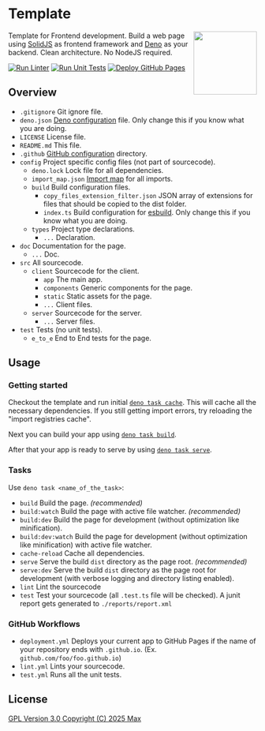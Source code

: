 # Template
<img src="https://github.com/user-attachments/assets/ca0d1fb9-4f77-4b3d-9812-7590c4208193" align="right" width="128">

Template for Frontend development. Build a web page using [SolidJS](https://solidjs.com) as frontend framework and
[Deno](https://deno.land) as your backend. Clean architecture. No NodeJS required.


[![Run Linter](https://github.com/JavaScriptPlayground/Template/actions/workflows/lint.yml/badge.svg)](https://github.com/JavaScriptPlayground/Template/actions/workflows/lint.yml)
[![Run Unit Tests](https://github.com/JavaScriptPlayground/Template/actions/workflows/test.yml/badge.svg)](https://github.com/JavaScriptPlayground/Template/actions/workflows/test.yml)
[![Deploy GitHub Pages](https://github.com/JavaScriptPlayground/Template/actions/workflows/deployment.yml/badge.svg)](https://github.com/JavaScriptPlayground/Template/actions/workflows/deployment.yml)

## Overview

- `.gitignore` Git ignore file.
- `deno.json` [Deno configuration](https://docs.deno.com/runtime/manual/getting_started/configuration_file) file. Only
  change this if you know what you are doing.
- `LICENSE` License file.
- `README.md` This file.
- `.github` [GitHub configuration](https://www.freecodecamp.org/news/how-to-use-the-dot-github-repository/) directory.
- `config` Project specific config files (not part of sourcecode).
  - `deno.lock` Lock file for all dependencies.
  - `import_map.json` [Import map](https://developer.mozilla.org/en-US/docs/Web/HTML/Element/script/type/importmap) for 
    all imports.
  - `build` Build configuration files.
    - `copy_files_extension_filter.json` JSON array of extensions for files that should be copied to the dist folder.
    - `index.ts` Build configuration for [esbuild](https://esbuild.github.io). Only change this if you know what you are
      doing.
  - `types` Project type declarations.
    - `...` Declaration.
- `doc` Documentation for the page.
  - `...` Doc.
- `src` All sourcecode.
  - `client` Sourcecode for the client.
    - `app` The main app.
    - `components` Generic components for the page.
    - `static` Static assets for the page.
    - `...` Client files.
  - `server` Sourcecode for the server.
    - `...` Server files.
- `test` Tests (no unit tests).
  - `e_to_e` End to End tests for the page.

## Usage
### Getting started
Checkout the template and run initial [`deno task cache`](#tasks). This will cache all the necessary dependencies.
If you still getting import errors, try reloading the "import registries cache".

Next you can build your app using [`deno task build`](#tasks).

After that your app is ready to serve by using [`deno task serve`](#tasks).

### Tasks
Use `deno task <name_of_the_task>`:

- `build` Build the page. *(recommended)*
- `build:watch` Build the page with active file watcher. *(recommended)*
- `build:dev` Build the page for development (without optimization like minification).
- `build:dev:watch` Build the page for development (without optimization like minification) with active file watcher.
- `cache-reload` Cache all dependencies.
- `serve` Serve the build `dist` directory as the page root. *(recommended)*
- `serve:dev` Serve the build `dist` directory as the page root for development (with verbose logging and directory 
  listing enabled).
- `lint` Lint the sourcecode
- `test` Test your sourcecode (all `.test.ts` file will be checked). A junit report gets generated to
  `./reports/report.xml`

### GitHub Workflows
- `deployment.yml` Deploys your current app to GitHub Pages if the name of your repository ends with `.github.io`.
  (Ex. `github.com/foo/foo.github.io`)
- `lint.yml` Lints your sourcecode.
- `test.yml` Runs all the unit tests.

## License

[GPL Version 3.0 Copyright (C) 2025 Max](./LICENSE)
